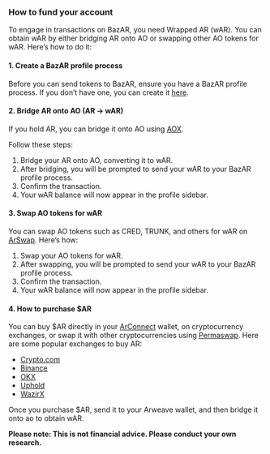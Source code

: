 ### How to fund your account

To engage in transactions on BazAR, you need Wrapped AR (wAR). You can obtain wAR by either bridging AR onto AO or swapping other AO tokens for wAR. Here’s how to do it:

#### 1. Create a BazAR profile process

Before you can send tokens to BazAR, ensure you have a BazAR profile process. If you don’t have one, you can create it [here](#).

#### 2. Bridge AR onto AO (AR → wAR)

If you hold AR, you can bridge it onto AO using [AOX](https://aox.arweave.net/#/).

Follow these steps:

1. Bridge your AR onto AO, converting it to wAR.
2. After bridging, you will be prompted to send your wAR to your BazAR profile process.
3. Confirm the transaction.
4. Your wAR balance will now appear in the profile sidebar.

#### 3. Swap AO tokens for wAR

You can swap AO tokens such as CRED, TRUNK, and others for wAR on [ArSwap](https://arswap.org/swap). Here’s how:

1. Swap your AO tokens for wAR.
2. After swapping, you will be prompted to send your wAR to your BazAR profile process.
3. Confirm the transaction.
4. Your wAR balance will now appear in the profile sidebar.

#### 4. How to purchase $AR

You can buy $AR directly in your [ArConnect](https://www.arconnect.io/) wallet, on cryptocurrency exchanges, or swap it with other cryptocurrencies using [Permaswap](https://app.permaswap.network/). Here are some popular exchanges to buy AR:

- [Crypto.com](https://crypto.com/price/arweave)
- [Binance](https://www.binance.com/en/price/arweave)
- [OKX](https://www.okx.com/)
- [Uphold](https://uphold.com/assets/crypto/buy-arweave)
- [WazirX](https://wazirx.com/exchange/AR-INR)

Once you purchase $AR, send it to your Arweave wallet, and then bridge it onto ao to obtain wAR.

**Please note: This is not financial advice. Please conduct your own research.**
